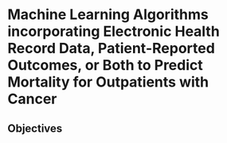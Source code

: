 # Machine Learning Algorithms incorporating Electronic Health Record Data, Patient-Reported Outcomes, or Both to Predict Mortality for Outpatients with Cancer 
## Objectives

